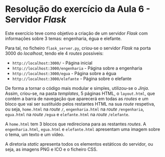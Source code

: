 # Resolução do exercício da Aula 6 - Servidor *Flask*

Este exercício teve como objetivo a criação de um servidor *Flask* com informações sobre 3 temas: engenharia, égua e elefante.

Para tal, no ficheiro `flask_server.py`, criou-se o servidor *Flask* na porta 3000 do *localhost*, tendo ele 4 *routes* possíveis:
- `http://localhost:3000/` - Página inicial
- `http://localhost:3000/engenharia` - Página sobre a engenharia
- `http://localhost:3000/egua` - Página sobre a égua
- `http://localhost:3000/elefante` - Página sobre o elefante

De forma a tornar o código mais modular e simples, utilizou-se o *Jinja*. Assim, criou-se, na pasta *templates*, 5 páginas HTML, o `layout.html`, que contém a barra de navegação que aparecerá em todas as *routes* e um bloco que vai ser sustituído pelos restantes HTML na sua *route* respetiva, ou seja, `home.html` na *route* `/`, `engenharia.html` na *route* `/engenharia`, `egua.html` na *route* `/egua` e `elefante.html` na *route* `/elefante`.

A `home.html` tem 3 blocos que redireciona para as restantes *routes*. A `engenharia.html`, `egua.html` e `elefante.html` apresentam uma imagem sobre o tema, um texto e um vídeo.

A diretoria *static* apresenta todos os elementos estáticos do servidor, ou seja, as imagens PNG e ICO e o ficheiro CSS.